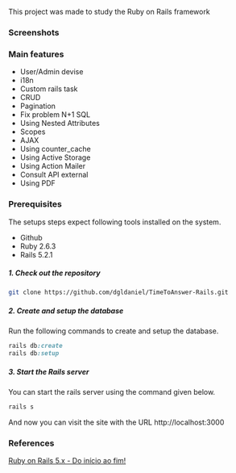 This project was made to study the Ruby on Rails framework

### Screenshots


### Main features

- User/Admin devise
- i18n
- Custom rails task
- CRUD
- Pagination
- Fix problem N+1 SQL
- Using Nested Attributes
- Scopes
- AJAX
- Using counter_cache
- Using Active Storage
- Using Action Mailer
- Consult API external
- Using PDF

### Prerequisites

The setups steps expect following tools installed on the system.

- Github
- Ruby 2.6.3
- Rails 5.2.1

##### 1. Check out the repository

```bash
git clone https://github.com/dgldaniel/TimeToAnswer-Rails.git
```

##### 2. Create and setup the database

Run the following commands to create and setup the database.

```ruby
rails db:create
rails db:setup
```

##### 3. Start the Rails server

You can start the rails server using the command given below.

```ruby
rails s
```

And now you can visit the site with the URL http://localhost:3000

### References

[Ruby on Rails 5.x - Do início ao fim!](https://www.udemy.com/course/rubyonrails-5x/)
